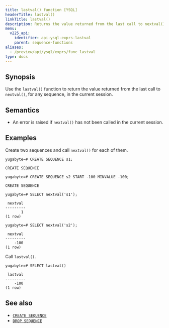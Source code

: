 ```yaml
---
title: lastval() function [YSQL]
headerTitle: lastval()
linkTitle: lastval()
description: Returns the value returned from the last call to nextval(), for any sequence, in the current session.
menu:
  v225_api:
    identifier: api-ysql-exprs-lastval
    parent: sequence-functions
aliases:
  - /preview/api/ysql/exprs/func_lastval
type: docs
---
```


## Synopsis

Use the `lastval()` function to return the value returned from the last call to `nextval()`, for any sequence, in the current session.

## Semantics

- An error is raised if `nextval()` has not been called in the current session.

## Examples

Create two sequences and call `nextval()` for each of them.

```plpgsql
yugabyte=# CREATE SEQUENCE s1;
```

```output
CREATE SEQUENCE
```

```plpgsql
yugabyte=# CREATE SEQUENCE s2 START -100 MINVALUE -100;
```

```output
CREATE SEQUENCE
```

```plpgsql
yugabyte=# SELECT nextval('s1');
```

```output
 nextval
---------
       1
(1 row)
```

```plpgsql
yugabyte=# SELECT nextval('s2');
```

```output
 nextval
---------
    -100
(1 row)
```

Call `lastval()`.

```plpgsql
yugabyte=# SELECT lastval()
```

```output
 lastval
---------
    -100
(1 row)

```

## See also

- [`CREATE SEQUENCE`](../../../the-sql-language/statements/ddl_create_sequence)
- [`DROP SEQUENCE`](../../../the-sql-language/statements/ddl_drop_sequence)
